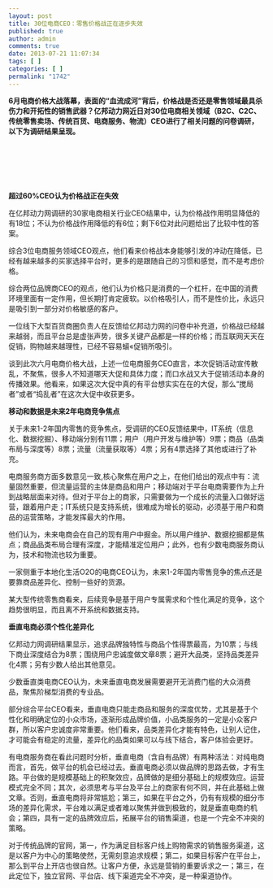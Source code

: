 ```yaml
---
layout: post
title: 30位电商CEO：零售价格战正在逐步失效
published: true
author: admin
comments: true
date: 2013-07-21 11:07:34
tags: [ ]
categories: [ ]
permalink: "1742"
---
```

**6月电商价格大战落幕，表面的“血流成河”背后，价格战是否还是零售领域最具杀伤力和开拓性的销售武器？亿邦动力网近日对30位电商相关领域（B2C、C2C、传统零售卖场、传统百货、电商服务、物流）CEO进行了相关问题的问卷调研，以下为调研结果呈现。**


  


&nbsp;

&nbsp;

&nbsp;

**超过60%CEO认为价格战正在失效**

在亿邦动力网调研的30家电商相关行业CEO结果中，认为价格战作用明显降低的有18位；不认为价格战作用降低的有6位；剩下6位对此问题给出了比较中性的答案。

综合3位电商服务领域CEO观点，他们看来价格战本身能够引发的冲动在降低，已经有越来越多的买家选择平台时，更多的是跟随自己的习惯和感觉，而不是考虑价格。

综合两位品牌商CEO的观点，他们认为价格只是消费的一个杠杆，在中国的消费环境里面有一定作用，但长期打肯定疲软。以价格吸引人，而不是性价比，永远只是吸引到一部分对价格敏感的客户。

一位线下大型百货商圈负责人在反馈给亿邦动力网的问卷中补充道，价格战已经越来越弱，而且平台总是虚张声势，很多关键产品都是一样的价格；而互联网天天在促销，购物越来越理性，已经不容易蠀«促销所吸引。

谈到此次六月电商价格大战，上述一位电商服务CEO直言，本次促销活动宣传散乱，不聚焦，很多人不知道哪天大促和具体力度；而口水战又大于促销活动本身的传播效果。他看来，如果这次大促中真的有平台想实实在在的大促，那么“搅局者”或者“捣乱者”在这次大促中收获更多。

**移动和数据是未来2年电商竞争焦点**

关于未来1-2年国内零售的竞争焦点，受调研的CEO反馈结果中，IT系统（信息化、数据挖掘）、移动端分别有11票；用户（用户开发与维护等）9票；商品（品类布局与深度等）8票；流量（流量获取等）4票；另有4票选择了其他或进行了补充。

电商服务商方面多数意见一致,核心聚焦在用户之上，在他们给出的观点中有：流量固然重要，但流量运营的主体是商品和用户；移动端对于平台电商需要作为上升到战略层面来对待。但对于平台上的商家，只需要做为一个成长的流量入口做好运营，跟着用户走；IT系统只是支持系统，很难成为增长的驱动，必须基于用户和商品的运营策略，才能发挥最大的作用。

他们认为，未来电商会在自己的现有用户中掘金。所以用户维护、数据挖掘都是焦点；商品品类布局合理有深度，才能精准定位用户；此外，也有少数电商服务商认为，技术和物流也较为重要。

一家侧重于本地化生活O2O的电商CEO认为，未来1-2年国内零售竞争的焦点还是要靠商品差异化、控制一些好的货源。

某大型传统零售商看来，后续竞争是基于用户专属需求和个性化满足的竞争，这个趋势很明显，而且离不开系统和数据支持。

**垂直电商必须个性化差异化**

亿邦动力网调研结果显示，追求品牌独特性与商品个性得票最高，为10票；与线下商业深度结合为8票；围绕用户忠诚度做文章8票；避开大品类，坚持品类差异化4票；另有少数人给出其他意见。

少数垂直类电商CEO认为，未来垂直电商发展需要避开无消费门槛的大众消费品，聚焦阶梯型消费的专业品。

部分综合平台CEO看来，垂直电商只能走商品和服务的深度优势，尤其是基于个性化和明确定位的小众市场，逐渐形成品牌价值，小品类服务的一定是小众客户群，所以客户忠诚度非常重要。他们看来，品类差异化才能有特色，让别人记住，才可能会有稳定的流量，差异化的品类如果可以与线下结合，客户体验会更好。

有电商服务商在看此问题时分析，垂直电商（含自有品牌）有两种活法：对纯电商而言，首先，做平台的机会已经过去。垂直电商必须以做品牌的思路去做，才有生路。平台做的是规模基础上的积聚效应，品牌做的是细分基础上的规模效应。运营模式完全不同；其次，必须思考与平台及平台上的商家有何不同，并在此基础上做文章。否则，垂直电商将非常尴尬；第三，如果在平台之外，仍有有规模的细分市场的差异化需求，平台难以满足或者难以聚焦并做到极致的，就是垂直电商的机会；第四，具有一定的品牌效应后，拓展平台的销售渠道，也是一个完全不冲突的策略。

对于传统品牌的官网，第一，作为满足目标客户线上购物需求的销售服务渠道，这是以客户为中心的策略使然，无需刻意追求规模；第二，如果目标客户在平台上，那么到平台上开店也很自然。让客户方便，永远是营销的重要诉求之一；第三，在此定位下，独立官网、平台店、线下渠道完全不冲突，是一种渠道协作。